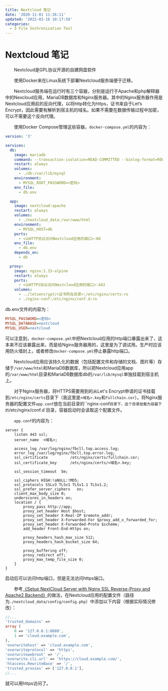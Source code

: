 ```yaml
---
title: Nextcloud 笔记
date: '2020-11-01 11:36:11'
updated: '2022-03-16 10:17:58'
categories:
  - 3 File Snchronization Tool
---
```

# Nextcloud 笔记

　　Nextcloud是GPL协议开源的自建网盘软件

　　使用Docker来在Linux系统下部署Nextcloud服务端便于迁移。

　　Nextcloud服务端在运行时有三个容器，分别是运行于Apache和php解释器中的Nexcloud应用，MariaDB数据库和Nginx服务器。其中的Nginx服务器作用是Nextcloud应用前的反向代理，以将http转化为https，证书来自于Let‘s Encrypt，因此需要有解析到宿主机的域名。如果不需要在数据传输过程中加密，可以不需要这个反向代理。

　　使用Docker Compose管理这些容器，`docker-compose.yml`的内容为：

```yaml
version: '3'

services:
  db:
    image: mariadb
    command: --transaction-isolation=READ-COMMITTED --binlog-format=ROW
    restart: always
    volumes:
      - ./db:/var/lib/mysql
    environment:
      - MYSQL_ROOT_PASSWORD=<密码>
    env_file:
      - db.env

  app:
    image: nextcloud:apache
    restart: always
    volumes:
      - ./nextcloud_data:/var/www/html
    environment:
      - MYSQL_HOST=db
    ports:
      - <以HTTP协议访问Nextcloud应用的端口>:80
    env_file:
      - db.env
    depends_on:
      - db

  proxy:
    image: nginx:1.15-alpine
    restart: always
    ports:
      - <以HTTPS协议访问Nextcloud应用的端口>:443
    volumes:
      - ../letsencrypt/<证书所在目录>:/etc/nginx/certs:ro
      - ./nginx-conf:/etc/nginx/conf.d:ro
```

db.env文件的内容为：

```ini
MYSQL_PASSWORD=<密码>
MYSQL_DATABASE=nextcloud
MYSQL_USER=nextcloud
```

可以注意到，`docker-compose.yml`中把Nextcloud应用的http端口暴露出来了，这本来不应该暴露出来，而是给Nginx服务器用的，这里是为了调试用。生产时应该用防火墙封上，或者修改`docker-compose.yml`停止暴露http端口。

　　Nextcloud应用应该持久化的数据（包括配置文件和存储的文档、图片等）存储于`/var/www/html`和MariaDB数据库，所以把Nextcloud应用app的`/var/www/html`目录和MariaDB数据库db的`/var/lib/mysql`单独挂载到宿主机上。

　　对于Nginx服务器，将HTTPS需要用到的从Let's Encrypt申请的证书挂载到`/etc/nginx/certs`目录下（我这里是`<域名>.key`和`fullchain.cer`）。将Nginx服务器的配置文件`app.conf`放在当前目录的``nginx-conf`目录下，这个目录挂载为容器下的`/etc/nginx/conf.d`目录，容器启动时会读取这个配置文件。

　　`app.conf`的内容为：

```nginx
server {
    listen 443 ssl;
    server_name  <域名>;

    access_log /var/log/nginx/fbcll.top.access.log;
    error_log /var/log/nginx/fbcll.top.error.log;
    ssl_certificate          /etc/nginx/certs/fullchain.cer;
    ssl_certificate_key      /etc/nginx/certs/<域名>.key;

    ssl_session_timeout  5m;

    ssl_ciphers HIGH:!aNULL:!MD5;
    ssl_protocols SSLv3 TLSv1 TLSv1.1 TLSv1.2;
    ssl_prefer_server_ciphers   on;
    client_max_body_size 0;
    underscores_in_headers on;
    location / {
        proxy_pass http://app;
        proxy_set_header Host $host;
        proxy_set_header X-Real-IP $remote_addr;
        proxy_set_header X-Forwarded-For $proxy_add_x_forwarded_for;
        proxy_set_header X-Forwarded-Proto $scheme;
        add_header Front-End-Https on;

        proxy_headers_hash_max_size 512;
        proxy_headers_hash_bucket_size 64;

        proxy_buffering off;
        proxy_redirect off;
        proxy_max_temp_file_size 0;
    }
}
```

启动后可以访问http端口，但是无法访问https端口。

　　参考[《Setup NextCloud Server with Nginx SSL Reverse-Proxy and Apache2 Backend》](https://felixbreuer.me/tutorial/Setup-NextCloud-FrontEnd-Nginx-SSL-Backend-Apache2.html)的做法，在Nextcloud应用的配置文件（路径为`./nextcloud_data/config/config.php`）中添加以下内容（根据实际情况修改）：

```php
//...
'trusted_domains' =>
array (
    0 => '127.0.0.1:8080',
    1 => 'cloud.example.com',
),
'overwritehost' => 'cloud.example.com',
'overwriteprotocol' => 'https',
'overwritewebroot' => '/',
'overwrite.cli.url' => 'https://cloud.example.com/',
'htaccess.RewriteBase' => '/',
'trusted_proxies' => ['127.0.0.1'],
//...
```

就可以用https访问了。
